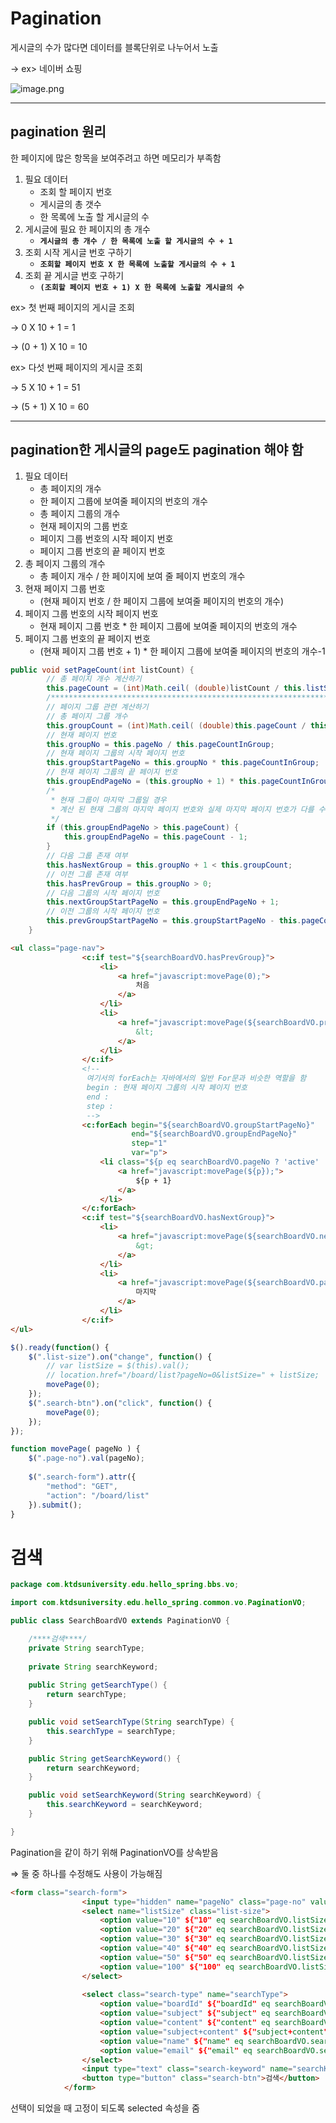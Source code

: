 # Pagination

게시글의 수가 많다면 데이터를 블록단위로 나누어서 노출

→ ex> 네이버 쇼핑

![image.png](https://prod-files-secure.s3.us-west-2.amazonaws.com/d914575a-53b3-4065-8228-94f938883c80/a9a2e996-8dce-4d0a-b4c9-0ec902d8c07a/image.png)

---

## pagination 원리

한 페이지에 많은 항목을 보여주려고 하면 메모리가 부족함

1. 필요 데이터
    - 조회 할 페이지 번호
    - 게시글의 총 갯수
    - 한 목록에 노출 할 게시글의 수
2. 게시글에 필요 한 페이지의 총 개수
    - **`게시글의 총 개수 / 한 목록에 노출 할 게시글의 수 + 1`**
3. 조회 시작 게시글 번호 구하기
    - **`조회할 페이지 번호 X 한 목록에 노출할 게시글의 수 + 1`**
4. 조회 끝 게시글 번호 구하기
    - **`(조회할 페이지 번호 + 1) X 한 목록에 노출할 게시글의 수`**

ex> 첫 번째 페이지의 게시글 조회

→ 0 X 10 + 1 = 1

→ (0 + 1) X 10 = 10

ex> 다섯 번째 페이지의 게시글 조회

→ 5 X 10 + 1 = 51

→ (5 + 1) X 10 = 60

---

## pagination한 게시글의 page도 pagination 해야 함

1. 필요 데이터
    - 총 페이지의 개수
    - 한 페이지 그룹에 보여줄 페이지의 번호의 개수
    - 총 페이지 그룹의 개수
    - 현재 페이지의 그룹 번호
    - 페이지 그룹 번호의 시작 페이지 번호
    - 페이지 그룹 번호의 끝 페이지 번호
2. 총 페이지 그룹의 개수
    - 총 페이지 개수 / 한 페이지에 보여 줄 페이지 번호의 개수
3. 현재 페이지 그룹 번호
    - (현재 페이지 번호 / 한 페이지 그룹에 보여줄 페이지의 번호의 개수)
4. 페이지 그룹 번호의 시작 페이지 번호
    - 현재 페이지 그룹 번호 * 한 페이지 그룹에 보여줄 페이지의 번호의 개수
5. 페이지 그룹 번호의 끝 페이지 번호
    - (현재 페이지 그룹 번호 + 1) * 한 페이지 그룹에 보여줄 페이지의 번호의 개수-1

```java
public void setPageCount(int listCount) {
		// 총 페이지 개수 계산하기
		this.pageCount = (int)Math.ceil( (double)listCount / this.listSize );
		/**********************************************************************/
		// 페이지 그룹 관련 계산하기
		// 총 페이지 그룹 개수
		this.groupCount = (int)Math.ceil( (double)this.pageCount / this.pageCountInGroup );
		// 현재 페이지 번호
		this.groupNo = this.pageNo / this.pageCountInGroup;
		// 현재 페이지 그룹의 시작 페이지 번호
		this.groupStartPageNo = this.groupNo * this.pageCountInGroup;
		// 현재 페이지 그룹의 끝 페이지 번호
		this.groupEndPageNo = (this.groupNo + 1) * this.pageCountInGroup - 1;
		/*
		 * 현재 그룹이 마지막 그룹일 경우
		 * 계산 된 현재 그룹의 마지막 페이지 번호와 실제 마지막 페이지 번호가 다를 수 있다.
		 */
		if (this.groupEndPageNo > this.pageCount) {
			this.groupEndPageNo = this.pageCount - 1;
		}
		// 다음 그룹 존재 여부
		this.hasNextGroup = this.groupNo + 1 < this.groupCount;
		// 이전 그룹 존재 여부
		this.hasPrevGroup = this.groupNo > 0;
		// 다음 그룹의 시작 페이지 번호
		this.nextGroupStartPageNo = this.groupEndPageNo + 1;
		// 이전 그룹의 시작 페이지 번호
		this.prevGroupStartPageNo = this.groupStartPageNo - this.pageCountInGroup;
	}
```

```html
<ul class="page-nav">
				<c:if test="${searchBoardVO.hasPrevGroup}">
					<li>
						<a href="javascript:movePage(0);">
							처음
						</a>
					</li>
					<li>
						<a href="javascript:movePage(${searchBoardVO.prevGroupStartPageNo});">
							&lt;			
						</a>
					</li>
				</c:if>
				<!--
				 여기서의 forEach는 자바에서의 일반 For문과 비슷한 역할을 함 
				 begin : 현재 페이지 그룹의 시작 페이지 번호
				 end : 
				 step : 
				 -->
				<c:forEach begin="${searchBoardVO.groupStartPageNo}"
						   end="${searchBoardVO.groupEndPageNo}" 
						   step="1" 
						   var="p">
					<li class="${p eq searchBoardVO.pageNo ? 'active' : ''}">
						<a href="javascript:movePage(${p});">
							${p + 1} 
						</a>
					</li>
				</c:forEach>
				<c:if test="${searchBoardVO.hasNextGroup}">
					<li>
						<a href="javascript:movePage(${searchBoardVO.nextGroupStartPageNo});">
							&gt;
						</a>
					</li>
					<li>
						<a href="javascript:movePage(${searchBoardVO.pageCount - 1});">
							마지막 
						</a>
					</li>
				</c:if>
</ul>
```

```jsx
$().ready(function() {
	$(".list-size").on("change", function() {
		// var listSize = $(this).val();
		// location.href="/board/list?pageNo=0&listSize=" + listSize;
		movePage(0);
	});
	$(".search-btn").on("click", function() {
		movePage(0);
	});
});

function movePage( pageNo ) {
	$(".page-no").val(pageNo);
	
	$(".search-form").attr({
		"method": "GET",
		"action": "/board/list"
	}).submit();
}
```

# 검색

```java
package com.ktdsuniversity.edu.hello_spring.bbs.vo;

import com.ktdsuniversity.edu.hello_spring.common.vo.PaginationVO;

public class SearchBoardVO extends PaginationVO {

	/****검색****/
	private String searchType;
	
	private String searchKeyword;
	
	public String getSearchType() {
		return searchType;
	}

	public void setSearchType(String searchType) {
		this.searchType = searchType;
	}

	public String getSearchKeyword() {
		return searchKeyword;
	}

	public void setSearchKeyword(String searchKeyword) {
		this.searchKeyword = searchKeyword;
	}

}
```

Pagination을 같이 하기 위해 PaginationVO를 상속받음

⇒ 둘 중 하나를 수정해도 사용이 가능해짐

```html
<form class="search-form">
				<input type="hidden" name="pageNo" class="page-no" value="${searchBoardVO.pageNo}"/>
				<select name="listSize" class="list-size">
					<option value="10" ${"10" eq searchBoardVO.listSize ? "selected" : ""}>10개</option>
					<option value="20" ${"20" eq searchBoardVO.listSize ? "selected" : ""}>20개</option>
					<option value="30" ${"30" eq searchBoardVO.listSize ? "selected" : ""}>30개</option>
					<option value="40" ${"40" eq searchBoardVO.listSize ? "selected" : ""}>40개</option>
					<option value="50" ${"50" eq searchBoardVO.listSize ? "selected" : ""}>50개</option>
					<option value="100" ${"100" eq searchBoardVO.listSize ? "selected" : ""}>100개</option>
				</select>
				
				<select class="search-type" name="searchType">
					<option value="boardId" ${"boardId" eq searchBoardVO.searchType ? "selected" : ""}>글 번호</option>
					<option value="subject" ${"subject" eq searchBoardVO.searchType ? "selected" : ""}>제목</option>
					<option value="content" ${"content" eq searchBoardVO.searchType ? "selected" : ""}>내용</option>
					<option value="subject+content" ${"subject+content" eq searchBoardVO.searchType ? "selected" : ""}>제목 + 내용</option>
					<option value="name" ${"name" eq searchBoardVO.searchType ? "selected" : ""}>작성자 이름</option>
					<option value="email" ${"email" eq searchBoardVO.searchType ? "selected" : ""}>작성자 이메일</option>
				</select>
				<input type="text" class="search-keyword" name="searchKeyword"/>
				<button type="button" class="search-btn">검색</button>
			</form>
```

선택이 되었을 때 고정이 되도록 selected 속성을 줌
